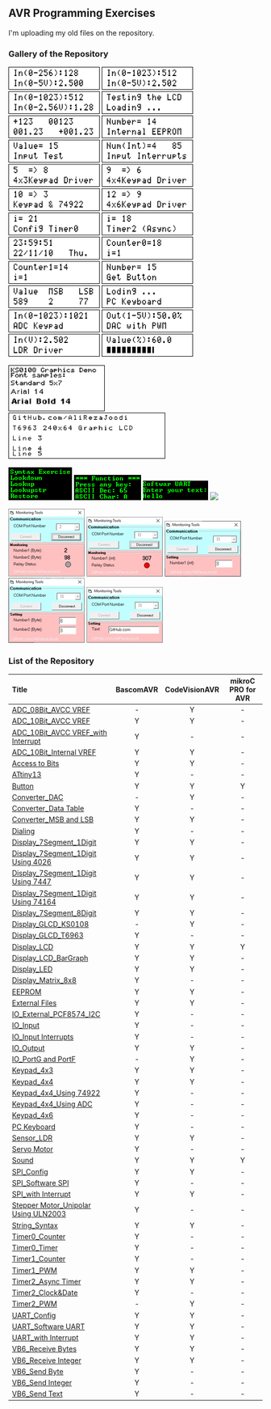 ## AVR Programming Exercises

I'm uploading my old files on the repository.

### Gallery of the Repository
![](ADC_08Bit_AVCC%20VREF/Simulate/Album.png)
![](ADC_10Bit_AVCC%20VREF/Simulate/Album.png)
![](ADC_10Bit_Internal%20VREF/Simulate/Album.png)
![](Display_LCD/Simulate/Album.png)
![](String_Syntax/Simulate/Album.png)
![](EEPROM/Simulate/Album.png)
![](IO_Input/Simulate/Album.png)
![](IO_Input%20Interrupts/Simulate/Album.png)
![](Keypad_4x3/Simulate/Album.png)
![](Keypad_4x4/Simulate/Album.png)
![](Keypad_4x4_Using%2074922/Simulate/Album.png)
![](Keypad_4x6/Simulate/Album.png)
![](Timer0_Timer/Simulate/Album.png)
![](Timer2_Async%20Timer/Simulate/Album.png)
![](Timer2_Clock&Date/Simulate/Album.png)
![](Timer0_Counter/Simulate/Album.png)
![](Timer1_Counter/Simulate/Album.png)
![](Button/Simulate/Album.png)
![](Converter_MSB%20and%20LSB/Simulate/Album.png)
![](PC%20Keyboard/Hardware/Album.png)
![](Keypad_4x4_Using%20ADC/Simulate/Album.png)
![](Converter_DAC/Simulate/Album.png)
![](Sensor_LDR/Simulate/Album.png)
![](Display_LCD_BarGraph/Simulate/Album.png)

![](Display_GLCD_KS0108/Simulate/Album.png)
![](Display_GLCD_T6963/Simulate/Album.png)

![](Converter_Data%20Table/Simulate/Album.png)
![](UART_Config/Simulate/Album.png)
![](UART_Software%20UART/Simulate/Album.png)
![](Servo%20Motor/Simulate/Album.jpg)

![](VB6_Receive%20Bytes/Code_VB6/Album.jpg) 
![](VB6_Receive%20Integer/Code_VB6/Album.jpg) 
![](VB6_Send%20Integer/Code_VB6/Album.jpg) 
![](VB6_Send%20Byte/Code_VB6/Album.jpg) 
![](VB6_Send%20Text/Code_VB6/Album.jpg) 

### List of the Repository

|Title|BascomAVR|CodeVisionAVR|mikroC PRO for AVR|
|:----|:-------:|:-----------:|:----------------:|
|[ADC_08Bit_AVCC VREF](ADC_08Bit_AVCC%20VREF)|-|Y|-|
|[ADC_10Bit_AVCC VREF](ADC_10Bit_AVCC%20VREF)|Y|Y|-|
|[ADC_10Bit_AVCC VREF_with Interrupt](ADC_10Bit_AVCC%20VREF_with%20Interrupt)|Y|-|-|
|[ADC_10Bit_Internal VREF](ADC_10Bit_Internal%20VREF)|Y|Y|-|
|[Access to Bits](Access%20to%20Bits)|Y|Y|-|
|[ATtiny13](ATtiny13)|Y|-|-|
|[Button](Button)|Y|Y|Y|
|[Converter_DAC](Converter_DAC)|-|Y|-|
|[Converter_Data Table](Converter_Data%20Table)|Y|-|-|
|[Converter_MSB and LSB](Converter_MSB%20and%20LSB)|Y|Y|-|
|[Dialing](Dialing)|Y|-|-|
|[Display_7Segment_1Digit](Display_7Segment_1Digit)|Y|Y|-|
|[Display_7Segment_1Digit Using 4026](Display_7Segment_1Digit%20Using%204026)|Y|Y|-|
|[Display_7Segment_1Digit Using 7447](Display_7Segment_1Digit%20Using%207447)|Y|Y|-|
|[Display_7Segment_1Digit Using 74164](Display_7Segment_1Digit%20Using%2074164)|Y|Y|-|
|[Display_7Segment_8Digit](Display_7Segment_8Digit)|Y|Y|-|
|[Display_GLCD_KS0108](Display_GLCD_KS0108)|-|Y|-|
|[Display_GLCD_T6963](Display_GLCD_T6963)|Y|-|-|
|[Display_LCD](Display_LCD)|Y|Y|Y|
|[Display_LCD_BarGraph](Display_LCD_BarGraph)|Y|Y|-|
|[Display_LED](Display_LED)|Y|Y|-|
|[Display_Matrix_8x8](Display_Matrix_8x8)|Y|-|-|
|[EEPROM](EEPROM)|Y|Y|-|
|[External Files](External%20Files)|Y|Y|-|
|[IO_External_PCF8574_I2C](IO_External_PCF8574_I2C)|Y|-|-|
|[IO_Input](IO_Input)|Y|-|-|
|[IO_Input Interrupts](IO_Input%20Interrupts)|Y|-|-|
|[IO_Output](IO_Output)|Y|Y|-|
|[IO_PortG and PortF](IO_PortG%20and%20PortF)|-|Y|-|
|[Keypad_4x3](Keypad_4x3)|Y|Y|-|
|[Keypad_4x4](Keypad_4x4)|Y|Y|-|
|[Keypad_4x4_Using 74922](Keypad_4x4_Using%2074922)|Y|-|-|
|[Keypad_4x4_Using ADC](Keypad_4x4_Using%20ADC)|Y|-|-|
|[Keypad_4x6](Keypad_4x6)|Y|-|-|
|[PC Keyboard](PC%20Keyboard)|Y|-|-|
|[Sensor_LDR](Sensor_LDR)|Y|Y|-|
|[Servo Motor](Servo%20Motor)|Y|-|-|
|[Sound](Sound)|Y|Y|Y|
|[SPI_Config](SPI_Config)|Y|Y|-|
|[SPI_Software SPI](SPI_Software%20SPI)|Y|-|-|
|[SPI_with Interrupt](SPI_with%20Interrupt)|Y|Y|-|
|[Stepper Motor_Unipolar Using ULN2003](Stepper%20Motor_Unipolar%20Using%20ULN2003)|Y|-|-|
|[String_Syntax](String_Syntax)|Y|Y|-|
|[Timer0_Counter](Timer0_Counter)|Y|-|-|
|[Timer0_Timer](Timer0_Timer)|Y|-|-|
|[Timer1_Counter](Timer1_Counter)|Y|-|-|
|[Timer1_PWM](Timer1_PWM)|Y|Y|-|
|[Timer2_Async Timer](Timer2_Async%20Timer)|Y|Y|-|
|[Timer2_Clock&Date](Timer2_Clock&Date)|Y|-|-|
|[Timer2_PWM](Timer2_PWM)|-|Y|-|
|[UART_Config](UART_Config)|Y|Y|-|
|[UART_Software UART](UART_Software%20UART)|Y|Y|-|
|[UART_with Interrupt](UART_with%20Interrupt)|Y|Y|-|
|[VB6_Receive Bytes](VB6_Receive%20Bytes)|Y|Y|-|
|[VB6_Receive Integer](VB6_Receive%20Integer)|Y|Y|-|
|[VB6_Send Byte](VB6_Send%20Byte)|Y|-|-|
|[VB6_Send Integer](VB6_Send%20Integer)|Y|-|-|
|[VB6_Send Text](VB6_Send%20Text)|Y|-|-|



